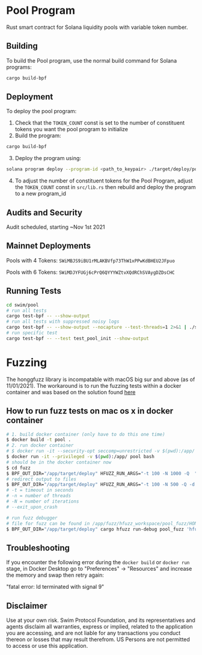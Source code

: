 # Pool Program

Rust smart contract for Solana liquidity pools with variable token number.


## Building
To build the Pool program, use the normal build command for Solana programs:

```bash
cargo build-bpf
```



## Deployment
To deploy the pool program:
1. Check that the `TOKEN_COUNT` const is set to the number of constituent tokens you want the pool program to initialize
2. Build the program:
  ```bash
  cargo build-bpf
  ```
3. Deploy the program using:
  ```bash
  solana program deploy --program-id <path_to_keypair> ./target/deploy/pool.so
  ```
4. To adjust the number of constituent tokens for the Pool Program, adjust the `TOKEN_COUNT` const in `src/lib.rs` then rebuild and deploy the program to a new program_id

## Audits and Security
Audit scheduled, starting ~Nov 1st 2021

## Mainnet Deployments
Pools with 4 Tokens: `SWiMBJS9iBU1rMLAKBVfp73ThW1xPPwKdBHEU2JFpuo`

Pools with 6 Tokens: `SWiMDJYFUGj6cPrQ6QYYYWZtvXQdRChSVAygDZDsCHC`

## Running Tests

```bash
cd swim/pool
# run all tests
cargo test-bpf -- --show-output
# run all tests with suppressed noisy logs
cargo test-bpf -- --show-output --nocapture --test-threads=1 2>&1 | ./sol_spam_filter.py
# run specific test
cargo test-bpf -- --test test_pool_init --show-output
```

# Fuzzing
The honggfuzz library is incompatable with macOS big sur and above (as of 11/01/2021). The workaround is to run the 
fuzzing tests within a docker container and was based on the solution found [here](https://github.com/ilmoi/rebuild-token-vesting)


## How to run fuzz tests on mac os x in docker container
```sh
# 1. build docker container (only have to do this one time)
$ docker build -t pool .
# 2. run docker container
# $ docker run -it --security-opt seccomp=unrestricted -v $(pwd):/app/ pool bash 
$ docker run -it --privileged -v $(pwd):/app/ pool bash 
# should be in the docker container now
$ cd fuzz
$ BPF_OUT_DIR="/app/target/deploy" HFUZZ_RUN_ARGS="-t 100 -N 1000 -Q  " cargo hfuzz run pool_fuzz 
# redirect output to files
$ BPF_OUT_DIR="/app/target/deploy" HFUZZ_RUN_ARGS="-t 100 -N 500 -Q -d -v" cargo hfuzz run pool_fuzz > test_output.txt 2>&1
# -t = timeout in seconds
# -n = number of threads
# -N = number of iterations
# --exit_upon_crash

# run fuzz debugger 
# file for fuzz can be found in /app/fuzz/hfuzz_workspace/pool_fuzz/HONGGFUZZ.REPORT.TXT
$ BPF_OUT_DIR="/app/target/deploy" cargo hfuzz run-debug pool_fuzz 'hfuzz_workspace/pool_fuzz/SIGABRT.PC.7f3088fedce1.STACK.19a84c71ce.CODE.-6.ADDR.0.INSTR.mov____0x108(%rsp),%rax.fuzz'
``` 

## Troubleshooting
If you encounter the following error during the `docker build` or `docker run` stage, in Docker Desktop go to "Preferences" -> "Resources" and increase the memory and swap then retry again:

"fatal error: ld terminated with signal 9"



## Disclaimer
Use at your own risk. Swim Protocol Foundation, and its representatives and agents disclaim all warranties, express or implied, related to the application you are accessing, and are not liable for any transactions you conduct thereon or losses that may result therefrom. US Persons are not permitted to access or use this application.

